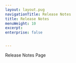 ```yaml
---
layout: layout.pug
navigationTitle: Release Notes
title: Release Notes
menuWeight: 10
excerpt: 
enterprise: false


---
```


Release Notes Page